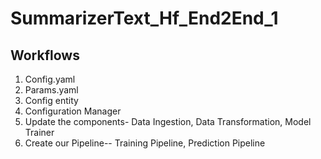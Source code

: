 # SummarizerText_Hf_End2End_1

## Workflows

1. Config.yaml
2. Params.yaml
3. Config entity
4. Configuration Manager
5. Update the components- Data Ingestion, Data Transformation, Model Trainer
6. Create our Pipeline-- Training Pipeline, Prediction Pipeline
